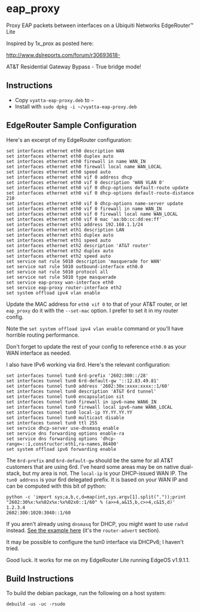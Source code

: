 # eap_proxy

Proxy EAP packets between interfaces on a  Ubiquiti Networks EdgeRouter™ Lite

Inspired by 1x_prox as posted here:

<http://www.dslreports.com/forum/r30693618->

AT&T Residential Gateway Bypass - True bridge mode!

## Instructions

- Copy `vyatta-eap-proxy.deb` to `~`
- Install with `sudo dpkg -i ~/vyatta-eap-proxy.deb`

## EdgeRouter Sample Configuration

Here's an excerpt of my EdgeRouter configuration:

```
set interfaces ethernet eth0 description WAN
set interfaces ethernet eth0 duplex auto
set interfaces ethernet eth0 firewall in name WAN_IN
set interfaces ethernet eth0 firewall local name WAN_LOCAL
set interfaces ethernet eth0 speed auto
set interfaces ethernet eth0 vif 0 address dhcp
set interfaces ethernet eth0 vif 0 description 'WAN VLAN 0'
set interfaces ethernet eth0 vif 0 dhcp-options default-route update
set interfaces ethernet eth0 vif 0 dhcp-options default-route-distance 210
set interfaces ethernet eth0 vif 0 dhcp-options name-server update
set interfaces ethernet eth0 vif 0 firewall in name WAN_IN
set interfaces ethernet eth0 vif 0 firewall local name WAN_LOCAL
set interfaces ethernet eth0 vif 0 mac 'aa:bb:cc:dd:ee:ff'
set interfaces ethernet eth1 address 192.168.1.1/24
set interfaces ethernet eth1 description LAN
set interfaces ethernet eth1 duplex auto
set interfaces ethernet eth1 speed auto
set interfaces ethernet eth2 description 'AT&T router'
set interfaces ethernet eth2 duplex auto
set interfaces ethernet eth2 speed auto
set service nat rule 5010 description 'masquerade for WAN'
set service nat rule 5010 outbound-interface eth0.0
set service nat rule 5010 protocol all
set service nat rule 5010 type masquerade
set service eap-proxy wan-interface eth0
set service eap-proxy router-interface eth2
set system offload ipv4 vlan enable
```

Update the MAC address for `eth0 vif 0` to that of your AT&T router, or let `eap_proxy` do it with the `--set-mac` option. I prefer to set it in my router config.

Note the `set system offload ipv4 vlan enable` command or you'll have horrible routing performance.

Don't forget to update the rest of your config to reference `eth0.0` as your WAN interface as needed.

I also have IPv6 working via 6rd. Here's the relevant configuration:

```
set interfaces tunnel tun0 6rd-prefix '2602:300::/28'
set interfaces tunnel tun0 6rd-default-gw '::12.83.49.81'
set interfaces tunnel tun0 address '2602:30x:xxxx:xxxx::1/60'
set interfaces tunnel tun0 description 'AT&T 6rd tunnel'
set interfaces tunnel tun0 encapsulation sit
set interfaces tunnel tun0 firewall in ipv6-name WAN6_IN
set interfaces tunnel tun0 firewall local ipv6-name WAN6_LOCAL
set interfaces tunnel tun0 local-ip YY.YY.YY.YY
set interfaces tunnel tun0 multicast disable
set interfaces tunnel tun0 ttl 255
set service dhcp-server use-dnsmasq enable
set service dns forwarding options enable-ra
set service dns forwarding options 'dhcp-range=::1,constructor:eth1,ra-names,86400'
set system offload ipv6 forwarding enable
```

The `6rd-prefix` and `6rd-default-gw` should be the same for all AT&T customers that are using 6rd. I've heard some areas may be on native dual-stack, but my area is not. The `local-ip` is your DHCP-issued WAN IP. The `tun0 address` is your 6rd delegated prefix. It is based on your WAN IP and can be computed with this bit of python:

```
python -c 'import sys;a,b,c,d=map(int,sys.argv[1].split("."));print "2602:30%x:%x%02x%x:%x%02x0::1/60" % (a>>4,a&15,b,c>>4,c&15,d)' 1.2.3.4
2602:300:1020:3040::1/60
```

If you aren't already using `dnsmasq` for DHCP, you might want to use `radvd` instead. [See the example here](https://help.ubnt.com/hc/en-us/articles/204960044-EdgeRouter-Enable-IPv6-support-via-CLI) (it's the `router-advert` section).

It may be possible to configure the tun0 interface via DHCPv6; I haven't tried.

Good luck. It works for me on my EdgeRouter Lite running EdgeOS v1.9.1.1.

## Build Instructions

To build the debian package, run the following on a host system:

```
debuild -us -uc -rsudo
```
